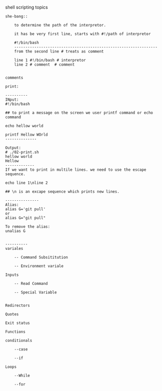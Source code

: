 shell scripting topics
    
    she-bang::
        
        to determine the path of the interpretor.
        
        it has be very first line, starts with #!/path of interpretor
        
        #!/bin/bash
        ----------------------------------------------------------------
        from the second line # treats as comment
        
        line 1 #!/bin/bash # interpretor
        line 2 # comment  # comment
        
        
    comments
    
    print:
    
    ----------
    INput:
    #!/bin/bash

    ## to print a message on the screen we user printf command or echo command

    echo hellow world
    
    printf Hellow WOrld
    --------------

    Output:
    # ./02-print.sh
    hellow world
    Hellow
    -------------
    If we want to print in multile lines. we need to use the escape sequence.

    echo line 1\nline 2
     
    ## \n is an excape sequence which prints new lines.
    
    ---------------
    Alias:
    alias G='git pull'
    or 
    alias G="git pull"

    To remove the alias:
    unalias G


    ----------
    variales
    
        -- Command Subsititution
    
        -- Environment variale
    
    Inputs
    
        -- Read Command
    
        -- Special Variable
    
    
    Redirectors
    
    Quotes
    
    Exit status
    
    Functions
    
    conditionals
    
        --case
    
        --if
    
    Loops
    
        --While
    
        --for